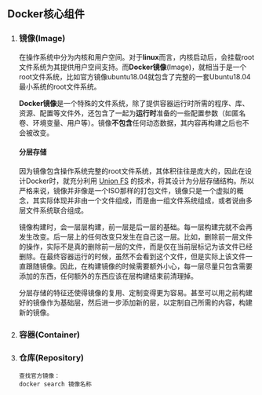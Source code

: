 ## Docker核心组件

1. ### 镜像(Image)

   在操作系统中分为内核和用户空间。对于**linux**而言，内核启动后，会挂载root文件系统为其提供用户空间支持。而**Docker镜像**(Image)，就相当于是一个root文件系统，比如官方镜像ubuntu18.04就包含了完整的一套Ubuntu18.04最小系统的root文件系统。

   **Docker镜像**是一个特殊的文件系统，除了提供容器运行时所需的程序、库、资源、配置等文件外，还包含了一起为**运行时**准备的一些配置参数（如匿名卷、环境变量、用户等）。镜像**不包含**任何动态数据，其内容再构建之后也不会被改变。

   #### 分层存储

   因为镜像包含操作系统完整的root文件系统，其体积往往是庞大的，因此在设计Docker时，就充分利用 [Union FS](https://en.wikipedia.org/wiki/Union_mount) 的技术，将其设计为分层存储结构。所以严格来说，镜像并非像是一个ISO那样的打包文件，镜像只是一个虚拟的概念，其实际体现并非由一个文件组成，而是由一组文件系统组成，或者说由多层文件系统联合组成。

   镜像构建时，会一层层构建，前一层是后一层的基础。每一层构建完就不会再发生改变。后一层上的任何改变只发生在自己这一层。比如，删除前一层文件的操作，实际不是真的删除前一层的文件，而是仅在当前层标记为该文件已经删除。在最终容器运行的时候，虽然不会看到这个文件，但是实际上该文件一直跟随镜像。因此，在构建镜像的时候需要额外小心，每一层尽量只包含需要添加的东西，任何额外的东西应该在层构建结束前清理掉。

   分层存储的特征还使得镜像的复用、定制变得更为容易。甚至可以用之前构建好的镜像作为基础层，然后进一步添加新的层，以定制自己所需的内容，构建新的镜像。

2. ### 容器(Container)

3. ### 仓库(Repository)

   ```
   查找官方镜像：
   docker search 镜像名称
   
   ```

   